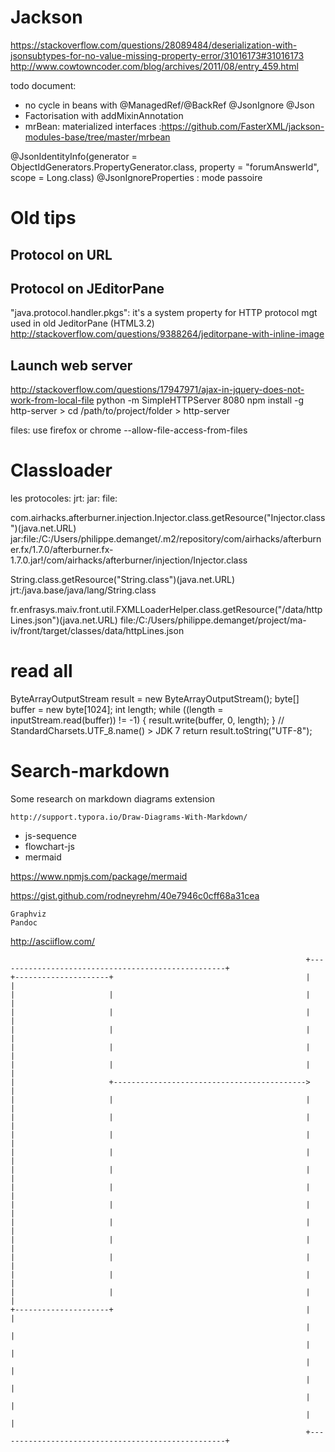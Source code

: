 Jackson
=======

https://stackoverflow.com/questions/28089484/deserialization-with-jsonsubtypes-for-no-value-missing-property-error/31016173#31016173
http://www.cowtowncoder.com/blog/archives/2011/08/entry_459.html

todo document: 
 - no cycle in beans with @ManagedRef/@BackRef @JsonIgnore @Json
 - Factorisation with addMixinAnnotation
 - mrBean: materialized interfaces :https://github.com/FasterXML/jackson-modules-base/tree/master/mrbean


@JsonIdentityInfo(generator = ObjectIdGenerators.PropertyGenerator.class, 
                  property  = "forumAnswerId", 
                  scope     = Long.class)
@JsonIgnoreProperties : mode passoire

Old tips
========

Protocol on URL
-------


Protocol on JEditorPane
-------
"java.protocol.handler.pkgs": it's a system property for HTTP protocol mgt used in old JeditorPane (HTML3.2)
http://stackoverflow.com/questions/9388264/jeditorpane-with-inline-image


Launch web server
-----
http://stackoverflow.com/questions/17947971/ajax-in-jquery-does-not-work-from-local-file
python -m SimpleHTTPServer 8080
npm install -g http-server > cd /path/to/project/folder > http-server

files:
use firefox
or chrome --allow-file-access-from-files


Classloader
===========
les protocoles:
jrt:
jar:
file:

com.airhacks.afterburner.injection.Injector.class.getResource("Injector.class")(java.net.URL) 
jar:file:/C:/Users/philippe.demanget/.m2/repository/com/airhacks/afterburner.fx/1.7.0/afterburner.fx-1.7.0.jar!/com/airhacks/afterburner/injection/Injector.class

String.class.getResource("String.class")(java.net.URL) 
jrt:/java.base/java/lang/String.class

fr.enfrasys.maiv.front.util.FXMLLoaderHelper.class.getResource("/data/httpLines.json")(java.net.URL) 
file:/C:/Users/philippe.demanget/project/ma-iv/front/target/classes/data/httpLines.json


read all
========
ByteArrayOutputStream result = new ByteArrayOutputStream();
byte[] buffer = new byte[1024];
int length;
while ((length = inputStream.read(buffer)) != -1) {
    result.write(buffer, 0, length);
}
// StandardCharsets.UTF_8.name() > JDK 7
return result.toString("UTF-8");

Search-markdown
===============

Some research on markdown diagrams extension
    
    http://support.typora.io/Draw-Diagrams-With-Markdown/
    
* js-sequence
* flowchart-js
* mermaid

https://www.npmjs.com/package/mermaid

    
https://gist.github.com/rodneyrehm/40e7946c0cff68a31cea
    
    Graphviz
    Pandoc


http://asciiflow.com/


                                                                      +---------------------------------------------------+
    +---------------------+                                           |                                                   |
    |                     |                                           |                                                   |
    |                     |                                           |                                                   |
    |                     |                                           |                                                   |
    |                     |                                           |                                                   |
    |                     |                                           |                                                   |
    |                     +------------------------------------------->                                                   |
    |                     |                                           |                                                   |
    |                     |                                           |                                                   |
    |                     |                                           |                                                   |
    |                     |                                           |                                                   |
    |                     |                                           |                                                   |
    |                     |                                           |                                                   |
    |                     |                                           |                                                   |
    |                     |                                           |                                                   |
    |                     |                                           |                                                   |
    |                     |                                           |                                                   |
    |                     |                                           |                                                   |
    |                     |                                           |                                                   |
    +---------------------+                                           |                                                   |
                                                                      |                                                   |
                                                                      |                                                   |
                                                                      |                                                   |
                                                                      |                                                   |
                                                                      |                                                   |
                                                                      |                                                   |
                                                                      +---------------------------------------------------+
    